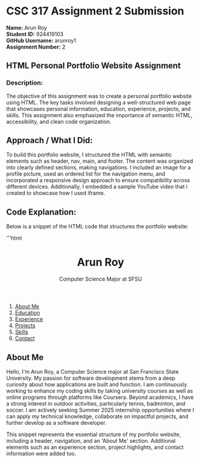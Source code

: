 # CSC 317 Assignment 2 Submission

**Name:** Arun Roy  
**Student ID:** 924419103  
**GitHub Username:** arunroy1  
**Assignment Number:** 2  


##  HTML Personal Portfolio Website Assignment
        
### Description:
The objective of this assignment was to create a personal portfolio website using HTML. The key tasks involved designing a well-structured web page that showcases personal information, education, experience, projects, and skills. This assignment also emphasized the importance of semantic HTML, accessibility, and clean code organization.
        
## Approach / What I Did:
To build this portfolio website, I structured the HTML with semantic elements such as header, nav, main, and footer. The content was organized into clearly defined sections, making navigations. I included an image for a profile picture, used an ordered list for the navigation menu, and incorporated a responsive design approach to ensure compatibility across different devices. Additionally, I embedded a sample YouTube video that i created to showcase how I used iframe.
        
## Code Explanation:
Below is a snippet of the HTML code that structures the portfolio website:

'''html
<!DOCTYPE html>
<html lang="en">
<head>
    <meta charset="UTF-8">
    <meta name="viewport" content="width=device-width, initial-scale=1.0">
    <title>Arun Roy - Portfolio</title>
</head>
<body>
    <header>
        <h1>Arun Roy</h1>
        <p>Computer Science Major at SFSU</p>
    </header>
    <nav>
        <ol>
            <li><a href="#about">About Me</a></li>
            <li><a href="#education">Education</a></li>
            <li><a href="#experience">Experience</a></li>
            <li><a href="#projects">Projects</a></li>
            <li><a href="#skills">Skills</a></li>
            <li><a href="#contact">Contact</a></li>
        </ol>
    </nav>
    <main>
        <section id="about">
            <h2>About Me</h2>
            <p>Hello, I'm Arun Roy, a Computer Science major at San Francisco State University. My passion for software development stems from a deep curiosity about how applications are built and function. I am continuously working to enhance my coding skills by taking university courses as well as online programs through platforms like Coursera. Beyond academics, I have a strong interest in outdoor activities, particularly tennis, badminton, and soccer. I am actively seeking Summer 2025 internship opportunities where I can apply my technical knowledge, collaborate on impactful projects, and further develop as a software developer.</p>
        </section>
    </main>
</body>
</html>

        
This snippet represents the essential structure of my portfolio website, including a header, navigation, and an 'About Me' section. Additional elements such as an experience section, project highlights, and contact information were added too.

